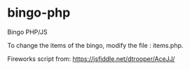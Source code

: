 # bingo-php
Bingo PHP/JS


To change the items of the bingo, modify the file : items.php.


Fireworks script from: https://jsfiddle.net/dtrooper/AceJJ/ 

